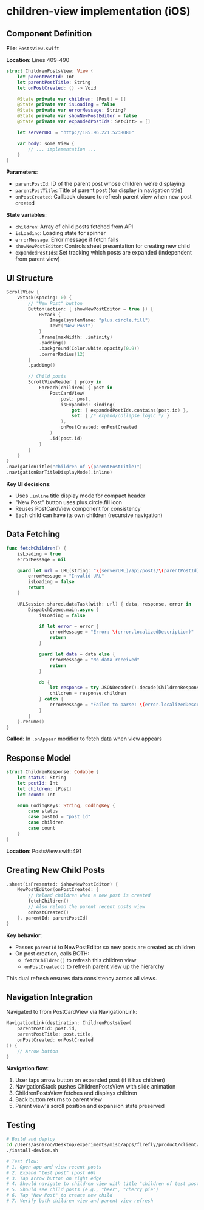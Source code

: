 # children-view implementation (iOS)

## Component Definition

**File**: `PostsView.swift`

**Location**: Lines 409-490

```swift
struct ChildrenPostsView: View {
    let parentPostId: Int
    let parentPostTitle: String
    let onPostCreated: () -> Void

    @State private var children: [Post] = []
    @State private var isLoading = false
    @State private var errorMessage: String?
    @State private var showNewPostEditor = false
    @State private var expandedPostIds: Set<Int> = []

    let serverURL = "http://185.96.221.52:8080"

    var body: some View {
        // ... implementation ...
    }
}
```

**Parameters**:
- `parentPostId`: ID of the parent post whose children we're displaying
- `parentPostTitle`: Title of parent post (for display in navigation title)
- `onPostCreated`: Callback closure to refresh parent view when new post created

**State variables**:
- `children`: Array of child posts fetched from API
- `isLoading`: Loading state for spinner
- `errorMessage`: Error message if fetch fails
- `showNewPostEditor`: Controls sheet presentation for creating new child
- `expandedPostIds`: Set tracking which posts are expanded (independent from parent view)

## UI Structure

```swift
ScrollView {
    VStack(spacing: 0) {
        // "New Post" button
        Button(action: { showNewPostEditor = true }) {
            HStack {
                Image(systemName: "plus.circle.fill")
                Text("New Post")
            }
            .frame(maxWidth: .infinity)
            .padding()
            .background(Color.white.opacity(0.9))
            .cornerRadius(12)
        }
        .padding()

        // Child posts
        ScrollViewReader { proxy in
            ForEach(children) { post in
                PostCardView(
                    post: post,
                    isExpanded: Binding(
                        get: { expandedPostIds.contains(post.id) },
                        set: { /* expand/collapse logic */ }
                    ),
                    onPostCreated: onPostCreated
                )
                .id(post.id)
            }
        }
    }
}
.navigationTitle("children of \(parentPostTitle)")
.navigationBarTitleDisplayMode(.inline)
```

**Key UI decisions**:
- Uses `.inline` title display mode for compact header
- "New Post" button uses plus.circle.fill icon
- Reuses PostCardView component for consistency
- Each child can have its own children (recursive navigation)

## Data Fetching

```swift
func fetchChildren() {
    isLoading = true
    errorMessage = nil

    guard let url = URL(string: "\(serverURL)/api/posts/\(parentPostId)/children") else {
        errorMessage = "Invalid URL"
        isLoading = false
        return
    }

    URLSession.shared.dataTask(with: url) { data, response, error in
        DispatchQueue.main.async {
            isLoading = false

            if let error = error {
                errorMessage = "Error: \(error.localizedDescription)"
                return
            }

            guard let data = data else {
                errorMessage = "No data received"
                return
            }

            do {
                let response = try JSONDecoder().decode(ChildrenResponse.self, from: data)
                children = response.children
            } catch {
                errorMessage = "Failed to parse: \(error.localizedDescription)"
            }
        }
    }.resume()
}
```

**Called**: In `.onAppear` modifier to fetch data when view appears

## Response Model

```swift
struct ChildrenResponse: Codable {
    let status: String
    let postId: Int
    let children: [Post]
    let count: Int

    enum CodingKeys: String, CodingKey {
        case status
        case postId = "post_id"
        case children
        case count
    }
}
```

**Location**: PostsView.swift:491

## Creating New Child Posts

```swift
.sheet(isPresented: $showNewPostEditor) {
    NewPostEditor(onPostCreated: {
        // Reload children when a new post is created
        fetchChildren()
        // Also reload the parent recent posts view
        onPostCreated()
    }, parentId: parentPostId)
}
```

**Key behavior**:
- Passes `parentId` to NewPostEditor so new posts are created as children
- On post creation, calls BOTH:
  - `fetchChildren()` to refresh this children view
  - `onPostCreated()` to refresh parent view up the hierarchy

This dual refresh ensures data consistency across all views.

## Navigation Integration

Navigated to from PostCardView via NavigationLink:

```swift
NavigationLink(destination: ChildrenPostsView(
    parentPostId: post.id,
    parentPostTitle: post.title,
    onPostCreated: onPostCreated
)) {
    // Arrow button
}
```

**Navigation flow**:
1. User taps arrow button on expanded post (if it has children)
2. NavigationStack pushes ChildrenPostsView with slide animation
3. ChildrenPostsView fetches and displays children
4. Back button returns to parent view
5. Parent view's scroll position and expansion state preserved

## Testing

```bash
# Build and deploy
cd /Users/asnaroo/Desktop/experiments/miso/apps/firefly/product/client/imp/ios
./install-device.sh

# Test flow:
# 1. Open app and view recent posts
# 2. Expand "test post" (post #6)
# 3. Tap arrow button on right edge
# 4. Should navigate to children view with title "children of test post"
# 5. Should see child posts (e.g., "beer", "cherry pie")
# 6. Tap "New Post" to create new child
# 7. Verify both children view and parent view refresh
```
